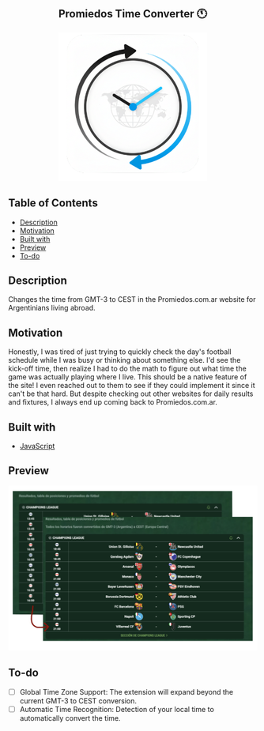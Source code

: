 <h2 align="center">
  Promiedos Time Converter 🕚
</h2>

<p align="center"><img width="300" height="300" alt="icon" src="preview/icon-timeconverter.png"></p>

## Table of Contents

- [Description](#description)
- [Motivation](#motivation)
- [Built with](#built-with)
- [Preview](#preview)
- [To-do](#to-do)

## Description

Changes the time from GMT-3 to CEST in the Promiedos.com.ar website for Argentinians living abroad.

## Motivation

Honestly, I was tired of just trying to quickly check the day's football schedule while I was busy or thinking about something else. I'd see the kick-off time, then realize I had to do the math to figure out what time the game was actually playing where I live. This should be a native feature of the site! I even reached out to them to see if they could implement it since it can't be that hard. But despite checking out other websites for daily results and fixtures, I always end up coming back to Promiedos.com.ar.

## Built with

- [JavaScript](https://developer.mozilla.org/en-US/docs/Web/JavaScript)

## Preview

<p align="center"><img alt="preview" src="preview/preview-timeconverter.png"></p>

## To-do

- [ ] Global Time Zone Support: The extension will expand beyond the current GMT-3 to CEST conversion.
- [ ] Automatic Time Recognition: Detection of your local time to automatically convert the time.
